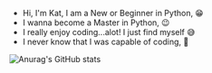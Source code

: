 
- Hi, I'm Kat, I am a New or Beginner in Python, 😁
- I wanna become a Master in Python, 😉
- I really enjoy coding...alot!  I just find myself 😅
- I never know that I was capable of coding, 🤣

![Anurag's GitHub stats](https://github-readme-stats.vercel.app/api?username=SKODE2&show_icons=true&theme=radical)
